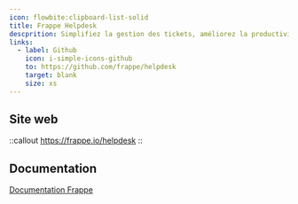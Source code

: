 ```yaml
---
icon: flowbite:clipboard-list-solid
title: Frappe Helpdesk
descprition: Simplifiez la gestion des tickets, améliorez la productivité et garantissez une satisfaction client optimale.
links:
  - label: Github
    icon: i-simple-icons-github
    to: https://github.com/frappe/helpdesk
    target: blank
    size: xs
---
```


## Site web

::callout
<https://frappe.io/helpdesk>
::

## Documentation

[Documentation Frappe](https://docs.frappe.io/helpdesk/introduction)

